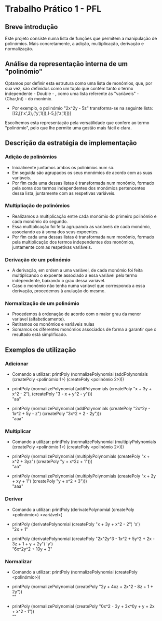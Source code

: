 # Trabalho Prático 1 - PFL

## Breve introdução

Este projeto consiste numa lista de funções que permitem a manipulação de polinómios. Mais concretamente, a adição, multiplicação, derivação e normalização.

## Análise da representação interna de um "polinómio"

Optamos por definir esta estrutura como uma lista de monómios, que, por sua vez, são definidos como um tuplo que contém tanto o termo independente - Double - , como uma lista referente às "variáveis" - (Char,Int) - do monímio.

- Por exemplo, o polinómio "2x^2y - 5z" transforma-se na seguinte lista: [(2,[('x',2),('y',1)]),(-5,[('z',1)])]

Escolhemos esta representação pela versatilidade que confere ao termo "polinómio", pelo que lhe permite uma gestão mais fácil e clara.

## Descrição da estratégia de implementação


### Adição de polinómios

- Inicialmente juntamos ambos os polinímios num só. 
- Em seguida são agrupados os seus monómios de acordo com as suas variáveis.
- Por fim cada uma dessas listas é transformada num monómio, formado pela soma dos termos independentes dos monómios pertencentes dessa lista, juntamente com as respetivas variáveis. 


### Multipliação de polinómios

- Realizamos a multiplicação entre cada monómio do primeiro polinómio e cada monómio do segundo.
- Essa multiplicação foi feita agrupando as variáveis de cada monómio, associando as à soma dos seus expoentes.
- Por fim cada uma dessas listas é transformada num monómio, formado pela multiplicação dos termos independentes dos monómios, juntamente com as respetivas variáveis.


### Derivação de um polinómio

- A derivação, em ordem a uma variável, de cada monómio foi feita multiplicando o expoente associado a essa variável pelo termo independente, baixando o grau dessa variável.
- Caso o monómio não tenha numa variável que corresponda a essa derivação, procedemos à anulação do mesmo.


### Normalização de um polinómio

- Procedemos à ordenação de acordo com o maior grau da menor variável (alfabeticamente).
- Retiramos os monómios e variáveis nulas
- Somamos os diferentes monómios associados de forma a garantir que o resultado está simplificado.

## Exemplos de utilização

### Adicionar

- Comando a utilizar: printPoly (normalizePolynomial (addPolynomials (createPoly <polinómio 1>) (createPoly <polinómio 2>)))

- printPoly (normalizePolynomial (addPolynomials (createPoly "x + 3y + x^2 - 2"), (createPoly "3 - x + y^2 - y"))) <br>
"aa"

- printPoly (normalizePolynomial (addPolynomials (createPoly "2x^2y - 1x^2 + 5y - z") (createPoly "3x^2 + 2 - 2y"))) <br>
"aaa"

### Multiplicar

- Comando a utilizar: printPoly (normalizePolynomial (multiplyPolynomials (createPoly <polinómio 1>) (createPoly <polinómio 2>)))

- printPoly (normalizePolynomial (multiplyPolynomials (createPoly "x + x^2 + 3yz") (createPoly "y + x^2z + 1"))) <br>
"aa"

- printPoly (normalizePolynomial (multiplyPolynomials (createPoly "x + 2y + xy + 1") (createPoly "y + x^2 + 3"))) <br>
"aaa"


### Derivar

- Comando a utilizar: printPoly (derivatePolynomial (createPoly <polinómio>) <variável>)

- printPoly (derivatePolynomial (createPoly "x + 3y + x^2 - 2") 'x') <br>
"2x + 1"

- printPoly (derivatePolynomial (createPoly "2x^2y^3 - 1x^2 + 5y^2 + 2x - 3z + 1 + y + 2y") 'y') <br>
"6x^2y^2 + 10y + 3"

### Normalizar

- Comando a utilizar: printPoly (normalizePolynomial (createPoly <polinómio>))

- printPoly (normalizePolynomial (createPoly "2y + 4xz + 2x^2 - 8z + 1 + 2y")) <br>
""

- printPoly (normalizePolynomial (createPoly "0x^2 - 3y + 3x^0y + y + 2x + x^2 - 1")) <br>
""
